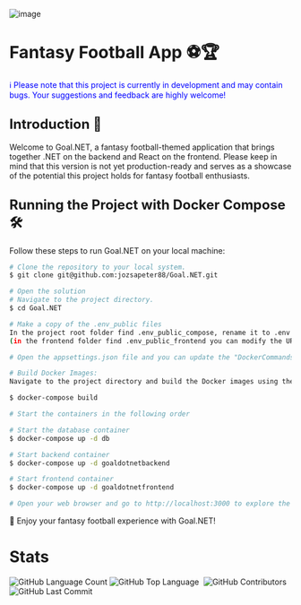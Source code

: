 ![image](https://github.com/jozsapeter88/Goal.NET/assets/113460628/1259aef5-f6fe-4359-94de-24502aeeac49)



# <span style="font-size: 30px"><b>Fantasy Football App ⚽🏆</b></span>
<span style="color: blue">ℹ️ Please note that this project is currently in development and may contain bugs. Your suggestions and feedback are highly welcome!</span>

## <span style="font-size: 24px"><b>Introduction 👋</b></span>
Welcome to Goal.NET, a fantasy football-themed application that brings together .NET on the backend and React on the frontend. Please keep in mind that this version is not yet production-ready and serves as a showcase of the potential this project holds for fantasy football enthusiasts.

## <span style="font-size: 24px"><b>Running the Project with Docker Compose 🛠️</b></span>
Follow these steps to run Goal.NET on your local machine:
```bash
# Clone the repository to your local system.
$ git clone git@github.com:jozsapeter88/Goal.NET.git

# Open the solution
# Navigate to the project directory.
$ cd Goal.NET

# Make a copy of the .env_public files
In the project root folder find .env_public_compose, rename it to .env and add your strong password,
(in the frontend folder find .env_public_frontend you can modify the URL as well if you want)

# Open the appsettings.json file and you can update the "DockerCommandsConnectionString" value with your database connection string.

# Build Docker Images:
Navigate to the project directory and build the Docker images using the following command:

$ docker-compose build

# Start the containers in the following order

# Start the database container
$ docker-compose up -d db

# Start backend container
$ docker-compose up -d goaldotnetbackend

# Start frontend container
$ docker-compose up -d goaldotnetfrontend

# Open your web browser and go to http://localhost:3000 to explore the Goal.NET App.
```
🚀 Enjoy your fantasy football experience with Goal.NET!

# Stats
<img alt="GitHub Language Count" src="https://img.shields.io/github/languages/count/jozsapeter88/Goal.NET" /> <img alt="GitHub Top Language" src="https://img.shields.io/github/languages/top/jozsapeter88/Goal.NET" /> <img alt="" src="https://img.shields.io/github/repo-size/jozsapeter88/Goal.NET" /> <img alt="GitHub Contributors" src="https://img.shields.io/github/contributors/jozsapeter88/Goal.NET" /> <img alt="GitHub Last Commit" src="https://img.shields.io/github/last-commit/jozsapeter88/Goal.NET" />
